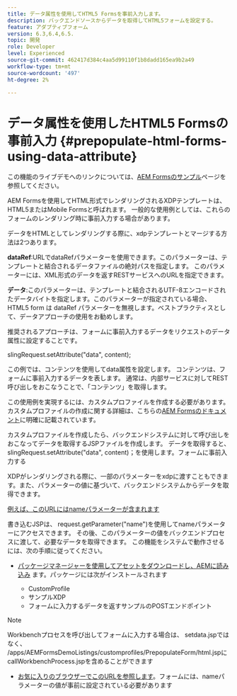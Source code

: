 ```yaml
---
title: データ属性を使用してHTML5 Formsを事前入力します。
description: バックエンドソースからデータを取得してHTML5フォームを設定する。
feature: アダプティブフォーム
version: 6.3,6.4,6.5.
topic: 開発
role: Developer
level: Experienced
source-git-commit: 462417d384c4aa5d99110f1b8dadd165ea9b2a49
workflow-type: tm+mt
source-wordcount: '497'
ht-degree: 2%

---
```



# データ属性を使用したHTML5 Formsの事前入力 {#prepopulate-html-forms-using-data-attribute}

この機能のライブデモへのリンクについては、[AEM Formsのサンプル](https://forms.enablementadobe.com/content/samples/samples.html?query=0)ページを参照してください。

AEM Formsを使用してHTML形式でレンダリングされるXDPテンプレートは、HTML5またはMobile Formsと呼ばれます。 一般的な使用例としては、これらのフォームのレンダリング時に事前入力する場合があります。

データをHTMLとしてレンダリングする際に、xdpテンプレートとマージする方法は2つあります。

**dataRef**:URLでdataRefパラメーターを使用できます。このパラメーターは、テンプレートと結合されるデータファイルの絶対パスを指定します。 このパラメーターには、XML形式のデータを返すRESTサービスへのURLを指定できます。

**データ**:このパラメーターは、テンプレートと結合されるUTF-8エンコードされたデータバイトを指定します。このパラメーターが指定されている場合、HTML5 form は dataRef パラメーターを無視します。ベストプラクティスとして、データアプローチの使用をお勧めします。

推奨されるアプローチは、フォームに事前入力するデータをリクエストのデータ属性に設定することです。

slingRequest.setAttribute(&quot;data&quot;, content);

この例では、コンテンツを使用してdata属性を設定します。 コンテンツは、フォームに事前入力するデータを表します。 通常は、内部サービスに対してREST呼び出しをおこなうことで、「コンテンツ」を取得します。

この使用例を実現するには、カスタムプロファイルを作成する必要があります。 カスタムプロファイルの作成に関する詳細は、こちらの[AEM Formsのドキュメント](https://helpx.adobe.com/aem-forms/6/html5-forms/custom-profile.html)に明確に記載されています。

カスタムプロファイルを作成したら、バックエンドシステムに対して呼び出しをおこなってデータを取得するJSPファイルを作成します。 データを取得すると、 slingRequest.setAttribute(&quot;data&quot;, content)；を使用します。フォームに事前入力する

XDPがレンダリングされる際に、一部のパラメーターをxdpに渡すこともできます。また、パラメーターの値に基づいて、バックエンドシステムからデータを取得できます。

[例えば、このURLにはnameパラメーターが含まれます](http://localhost:4502/content/dam/formsanddocuments/PrepopulateMobileForm.xdp/jcr:content?name=john)

書き込むJSPは、 request.getParameter(&quot;name&quot;)を使用してnameパラメーターにアクセスできます。 その後、このパラメーターの値をバックエンドプロセスに渡して、必要なデータを取得できます。
この機能をシステムで動作させるには、次の手順に従ってください。

* [パッケージマネージャーを使用してアセットをダウンロードし、AEMに読み込み](assets/prepopulatemobileform.zip)
ます。パッケージには次がインストールされます

   * CustomProfile
   * サンプルXDP
   * フォームに入力するデータを返すサンプルのPOSTエンドポイント

>[!NOTE]
>
>Workbenchプロセスを呼び出してフォームに入力する場合は、 setdata.jspではなく、 /apps/AEMFormsDemoListings/customprofiles/PrepopulateForm/html.jspにcallWorkbenchProcess.jspを含めることができます

* [お気に入りのブラウザーでこのURLを参照します](http://localhost:4502/content/dam/formsanddocuments/PrepopulateMobileForm.xdp/jcr:content?name=Adobe%20Systems)。フォームには、nameパラメーターの値が事前に設定されている必要があります
